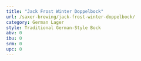 ```yaml
---
title: "Jack Frost Winter Doppelbock"
url: /saxer-brewing/jack-frost-winter-doppelbock/
category: German Lager
style: Traditional German-Style Bock
abv: 0
ibu: 0
srm: 0
upc: 0
---
```


